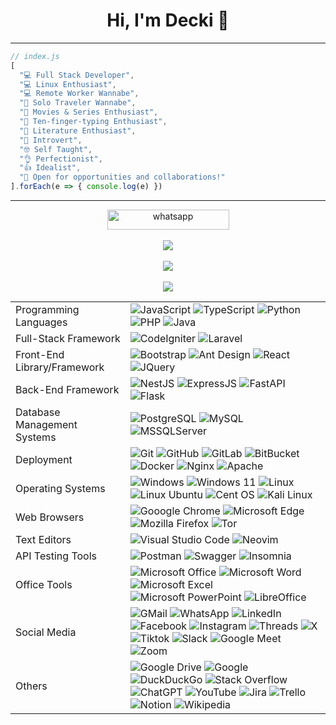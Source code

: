 <h1 align="center">Hi, I'm Decki 👋</h1>

<hr>

```javascript
// index.js
[
  "💻 Full Stack Developer",
  "💻 Linux Enthusiast",
  "💻 Remote Worker Wannabe",
  "🚶 Solo Traveler Wannabe",
  "🎥 Movies & Series Enthusiast",
  "🙌 Ten-finger-typing Enthusiast",
  "📄 Literature Enthusiast",
  "🙂 Introvert",
  "🤓 Self Taught",
  "👌 Perfectionist",
  "👍 Idealist",
  "🤝 Open for opportunities and collaborations!"
].forEach(e => { console.log(e) })
```

<hr>

<p align="center">
<a href="https://api.whatsapp.com/send?phone=6282216668131&app_absent=1" target="_blank">
<img
alt="whatsapp" align="center" width="195" height="32"
src="https://img.shields.io/badge/%2B6282216668131-1c2024?style=flat&logo=whatsapp&logoColor=white&labelColor=25d366&color=1c2024"
>
</a>
<!--
<a href="https://api.whatsapp.com/send?phone=6282216668131&app_absent=1" target="_blank">
<img alt="whatsapp" src="https://github.com/keikomori/icons-badges/blob/master/badges/WhatsApp/whatsapp.svg" align="center">
</a>
<a href="https://linkedin.com/in/decki/" target="_blank">
<img alt="linkedin" src="https://github.com/keikomori/icons-badges/blob/master/badges/LinkedIn/linkedin.svg" align="center">
</a>
<a href="https://instagram.com/decki.id/" target="_blank">
<img alt="instagram" src="https://github.com/keikomori/icons-badges/blob/master/badges/Instagram/instagram.svg" align="center">
</a>
-->
<br><br>
<img src="https://github-readme-stats.vercel.app/api/top-langs/?username=decki-id&size_weight=0&count_weight=1&langs_count=20&bg_color=0d1117&text_color=ffffff&layout=compact&hide=html,jupyter%20notebook"
>
<br><br>
<img src="https://github-readme-stats.vercel.app/api?username=decki-id&show=prs_merged,prs_merged_percentage&rank_icon=github&show_icons=true&bg_color=0d1117&text_color=ffffff">
<br><br>
<img src="https://streak-stats.demolab.com/?user=decki-id&background=0d1117&ring=2a6ecb&fire=2f80ed&sideNums=2a6ecb&sideLabels=ebebec&currStreakNum=ffffff&currStreakLabel=ffffff&dates=767778">
</p>

<table align="center">
<tr>
<td>Programming Languages</td>
<td>
<img alt="JavaScript" src="https://img.shields.io/badge/javascript-%23323330.svg?style=for-the-badge&logo=javascript&logoColor=%23F7DF1E">
<img alt="TypeScript" src="https://img.shields.io/badge/typescript-%23007ACC.svg?style=for-the-badge&logo=typescript&logoColor=white">
<img alt="Python" src="https://img.shields.io/badge/python-3670A0?style=for-the-badge&logo=python&logoColor=ffdd54">
<img alt="PHP" src="https://img.shields.io/badge/php-%23777BB4.svg?style=for-the-badge&logo=php&logoColor=white">
<img alt="Java" src="https://img.shields.io/badge/java-%23ED8B00.svg?style=for-the-badge&logo=openjdk&logoColor=white">
</td>
</tr>
<tr>
<td>Full-Stack Framework</td>
<td>
<img alt="CodeIgniter" src="https://img.shields.io/badge/CodeIgniter-%23EF4223.svg?style=for-the-badge&logo=codeIgniter&logoColor=white">
<img alt="Laravel" src="https://img.shields.io/badge/laravel-%23FF2D20.svg?style=for-the-badge&logo=laravel&logoColor=white">
</td>
</tr>
<tr>
<td>Front-End Library/Framework</td>
<td>
<!-- <img alt="HTML5" src="https://img.shields.io/badge/html5-%23E34F26.svg?style=for-the-badge&logo=html5&logoColor=white"> -->
<!-- <img alt="CSS3" src="https://img.shields.io/badge/css3-%231572B6.svg?style=for-the-badge&logo=css3&logoColor=white"> -->
<img alt="Bootstrap" src="https://img.shields.io/badge/bootstrap-%23563D7C.svg?style=for-the-badge&logo=bootstrap&logoColor=white">
<img alt="Ant Design" src="https://img.shields.io/badge/-AntDesign-%230170FE?style=for-the-badge&logo=ant-design&logoColor=white">
<img alt="React" src="https://img.shields.io/badge/react-%2320232a.svg?style=for-the-badge&logo=react&logoColor=%2361DAFB">
<img alt="JQuery" src="https://img.shields.io/badge/jquery-%230769AD.svg?style=for-the-badge&logo=jquery&logoColor=white">
</td>
</tr>
<tr>
<td>Back-End Framework</td>
<td>
<!-- <img alt="NodeJS" src="https://img.shields.io/badge/node.js-6DA55F?style=for-the-badge&logo=node.js&logoColor=white"> -->
<img alt="NestJS" src="https://img.shields.io/badge/nestjs-%23E0234E.svg?style=for-the-badge&logo=nestjs&logoColor=white">
<img alt="ExpressJS" src="https://img.shields.io/badge/express.js-%23404d59.svg?style=for-the-badge&logo=express&logoColor=%2361DAFB">
<img alt="FastAPI" src="https://img.shields.io/badge/FastAPI-005571?style=for-the-badge&logo=fastapi">
<img alt="Flask" src="https://img.shields.io/badge/flask-%23000.svg?style=for-the-badge&logo=flask&logoColor=white">
</td>
</tr>
<tr>
<td>Database Management Systems</td>
<td>
<img alt="PostgreSQL" src="https://img.shields.io/badge/postgres-%23316192.svg?style=for-the-badge&logo=postgresql&logoColor=white">
<img alt="MySQL" src="https://img.shields.io/badge/mysql-%2300f.svg?style=for-the-badge&logo=mysql&logoColor=white">
<img alt="MSSQLServer" src="https://img.shields.io/badge/Microsoft%20SQL%20Server-CC2927?style=for-the-badge&logo=microsoft%20sql%20server&logoColor=white">
</td>
</tr>
<tr>
<td>Deployment</td>
<td>
<img alt="Git" src="https://img.shields.io/badge/git-%23F05033.svg?style=for-the-badge&logo=git&logoColor=white">
<img alt="GitHub" src="https://img.shields.io/badge/github-%23121011.svg?style=for-the-badge&logo=github&logoColor=white">
<img alt="GitLab" src="https://img.shields.io/badge/gitlab-%23181717.svg?style=for-the-badge&logo=gitlab&logoColor=white">
<img alt="BitBucket" src="https://img.shields.io/badge/bitbucket-%230047B3.svg?style=for-the-badge&logo=bitbucket&logoColor=white">
<img alt="Docker" src="https://img.shields.io/badge/docker-%230db7ed.svg?style=for-the-badge&logo=docker&logoColor=white">
<img alt="Nginx" src="https://img.shields.io/badge/nginx-%23009639.svg?style=for-the-badge&logo=nginx&logoColor=white">
<img alt="Apache" src="https://img.shields.io/badge/apache-%23D42029.svg?style=for-the-badge&logo=apache&logoColor=white">
</td>
</tr>
<tr>
<td>Operating Systems</td>
<td>
<img alt="Windows" src="https://img.shields.io/badge/Windows-0078D6?style=for-the-badge&logo=windows&logoColor=white">
<img alt="Windows 11" src="https://img.shields.io/badge/Windows%2011-%230079d5.svg?style=for-the-badge&logo=Windows%2011&logoColor=white">
<img alt="Linux" src="https://img.shields.io/badge/Linux-FCC624?style=for-the-badge&logo=linux&logoColor=black">
<img alt="Linux Ubuntu" src="https://img.shields.io/badge/Ubuntu-E95420?style=for-the-badge&logo=ubuntu&logoColor=white">
<img alt="Cent OS" src="https://img.shields.io/badge/cent%20os-002260?style=for-the-badge&logo=centos&logoColor=F0F0F0">
<img alt="Kali Linux" src="https://img.shields.io/badge/Kali-268BEE?style=for-the-badge&logo=kalilinux&logoColor=white">
</td>
</tr>
<tr>
<td>Web Browsers</td>
<td>
<img alt="Gooogle Chrome" src="https://img.shields.io/badge/Google%20Chrome-4285F4?style=for-the-badge&logo=GoogleChrome&logoColor=white">
<img alt="Microsoft Edge" src="https://img.shields.io/badge/Edge-0078D7?style=for-the-badge&logo=Microsoft-edge&logoColor=white">
<img alt="Mozilla Firefox" src="https://img.shields.io/badge/Firefox-FF7139?style=for-the-badge&logo=Firefox-Browser&logoColor=white">
<img alt="Tor" src="https://img.shields.io/badge/Tor-7D4698?style=for-the-badge&logo=Tor-Browser&logoColor=white">
</td>
</tr>
<tr>
<td>Text Editors</td>
<td>
<img alt="Visual Studio Code" src="https://img.shields.io/badge/Visual%20Studio%20Code-0078d7.svg?style=for-the-badge&logo=visual-studio-code&logoColor=white">
<img alt="Neovim" src="https://img.shields.io/badge/NeoVim-%2357A143.svg?&style=for-the-badge&logo=neovim&logoColor=white">
</td>
</tr>
<tr>
<td>API Testing Tools</td>
<td>
<img alt="Postman" src="https://img.shields.io/badge/Postman-FF6C37?style=for-the-badge&logo=postman&logoColor=white">
<img alt="Swagger" src="https://img.shields.io/badge/-Swagger-%23Clojure?style=for-the-badge&logo=swagger&logoColor=white">
<img alt="Insomnia" src="https://img.shields.io/badge/Insomnia-black?style=for-the-badge&logo=insomnia&logoColor=5849BE">
</td>
</tr>
<tr>
<td>Office Tools</td>
<td>
<img alt="Microsoft Office" src="https://img.shields.io/badge/Microsoft_Office-D83B01?style=for-the-badge&logo=microsoft-office&logoColor=white">
<img alt="Microsoft Word" src="https://img.shields.io/badge/Microsoft_Word-2B579A?style=for-the-badge&logo=microsoft-word&logoColor=white">
<img alt="Microsoft Excel" src="https://img.shields.io/badge/Microsoft_Excel-217346?style=for-the-badge&logo=microsoft-excel&logoColor=white">
<img alt="Microsoft PowerPoint" src="https://img.shields.io/badge/Microsoft_PowerPoint-B7472A?style=for-the-badge&logo=microsoft-powerpoint&logoColor=white">
<img alt="LibreOffice" src="https://img.shields.io/badge/LibreOffice-%2318A303?style=for-the-badge&logo=LibreOffice&logoColor=white">
</td>
</tr>
<tr>
<td>Social Media</td>
<td>
<img alt="GMail" src="https://img.shields.io/badge/Gmail-D14836?style=for-the-badge&logo=gmail&logoColor=white">
<img alt="WhatsApp" src="https://img.shields.io/badge/WhatsApp-25D366?style=for-the-badge&logo=whatsapp&logoColor=white">
<img alt="LinkedIn" src="https://img.shields.io/badge/linkedin-%230077B5.svg?style=for-the-badge&logo=linkedin&logoColor=white">
<img alt="Facebook" src="https://img.shields.io/badge/Facebook-%231877F2.svg?style=for-the-badge&logo=Facebook&logoColor=white">
<img alt="Instagram" src="https://img.shields.io/badge/Instagram-%23E4405F.svg?style=for-the-badge&logo=Instagram&logoColor=white">
<img alt="Threads" src="https://img.shields.io/badge/Threads-000000?style=for-the-badge&logo=Threads&logoColor=white">
<img alt="X" src="https://img.shields.io/badge/X-%23000000.svg?style=for-the-badge&logo=X&logoColor=white">
<img alt="Tiktok" src="https://img.shields.io/badge/TikTok-%23000000.svg?style=for-the-badge&logo=TikTok&logoColor=white">
<img alt="Slack" src="https://img.shields.io/badge/Slack-4A154B?style=for-the-badge&logo=slack&logoColor=white">
<img alt="Google Meet" src="https://img.shields.io/badge/Google%20Meet-00897B?style=for-the-badge&logo=google-meet&logoColor=white">
<img alt="Zoom" src="https://img.shields.io/badge/Zoom-2D8CFF?style=for-the-badge&logo=zoom&logoColor=white">
</td>
</tr>
<tr>
<td>Others</td>
<td>
<img alt="Google Drive" src="https://img.shields.io/badge/Google%20Drive-4285F4?style=for-the-badge&logo=googledrive&logoColor=white">
<img alt="Google" src="https://img.shields.io/badge/google-4285F4?style=for-the-badge&logo=google&logoColor=white">
<img alt="DuckDuckGo" src="https://img.shields.io/badge/DuckDuckGo-DE5833?style=for-the-badge&logo=DuckDuckGo&logoColor=white">
<img alt="Stack Overflow" src="https://img.shields.io/badge/-Stackoverflow-FE7A16?style=for-the-badge&logo=stack-overflow&logoColor=white">
<img alt="ChatGPT" src="https://img.shields.io/badge/chatGPT-74aa9c?style=for-the-badge&logo=openai&logoColor=white">
<img alt="YouTube" src="https://img.shields.io/badge/YouTube-%23FF0000.svg?style=for-the-badge&logo=YouTube&logoColor=white">
<img alt="Jira" src="https://img.shields.io/badge/jira-%230A0FFF.svg?style=for-the-badge&logo=jira&logoColor=white">
<img alt="Trello" src="https://img.shields.io/badge/Trello-%23026AA7.svg?style=for-the-badge&logo=Trello&logoColor=white">
<img alt="Notion" src="https://img.shields.io/badge/Notion-%23000000.svg?style=for-the-badge&logo=notion&logoColor=white">
<img alt="Wikipedia" src="https://img.shields.io/badge/Wikipedia-%23000000.svg?style=for-the-badge&logo=wikipedia&logoColor=white">
</td>
</tr>
</table>
